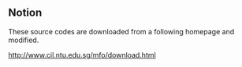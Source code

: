 Notion
----

These source codes are downloaded from a following homepage and modified.

http://www.cil.ntu.edu.sg/mfo/download.html
